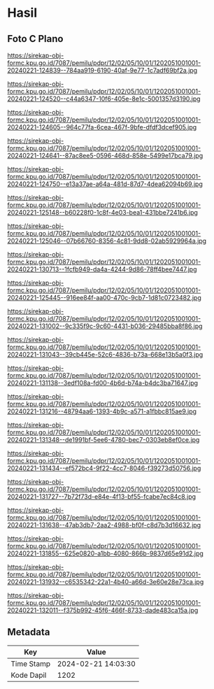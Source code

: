 # Hasil

## Foto C Plano

https://sirekap-obj-formc.kpu.go.id/7087/pemilu/pdpr/12/02/05/10/01/1202051001001-20240221-124839--784aa919-6190-40af-9e77-1c7adf69bf2a.jpg

https://sirekap-obj-formc.kpu.go.id/7087/pemilu/pdpr/12/02/05/10/01/1202051001001-20240221-124520--c44a6347-10f6-405e-8e1c-5001357d3190.jpg

https://sirekap-obj-formc.kpu.go.id/7087/pemilu/pdpr/12/02/05/10/01/1202051001001-20240221-124605--964c77fa-6cea-467f-9bfe-dfdf3dcef905.jpg

https://sirekap-obj-formc.kpu.go.id/7087/pemilu/pdpr/12/02/05/10/01/1202051001001-20240221-124641--87ac8ee5-0596-468d-858e-5499e17bca79.jpg

https://sirekap-obj-formc.kpu.go.id/7087/pemilu/pdpr/12/02/05/10/01/1202051001001-20240221-124750--e13a37ae-a64a-481d-87d7-4dea62094b69.jpg

https://sirekap-obj-formc.kpu.go.id/7087/pemilu/pdpr/12/02/05/10/01/1202051001001-20240221-125148--b60228f0-1c8f-4e03-bea1-431bbe7241b6.jpg

https://sirekap-obj-formc.kpu.go.id/7087/pemilu/pdpr/12/02/05/10/01/1202051001001-20240221-125046--07b66760-8356-4c81-9dd8-02ab5929964a.jpg

https://sirekap-obj-formc.kpu.go.id/7087/pemilu/pdpr/12/02/05/10/01/1202051001001-20240221-130713--1fcfb949-da4a-4244-9d86-78ff4bee7447.jpg

https://sirekap-obj-formc.kpu.go.id/7087/pemilu/pdpr/12/02/05/10/01/1202051001001-20240221-125445--916ee84f-aa00-470c-9cb7-1d81c0723482.jpg

https://sirekap-obj-formc.kpu.go.id/7087/pemilu/pdpr/12/02/05/10/01/1202051001001-20240221-131002--9c335f9c-9c60-4431-b036-29485bba8f86.jpg

https://sirekap-obj-formc.kpu.go.id/7087/pemilu/pdpr/12/02/05/10/01/1202051001001-20240221-131043--39cb445e-52c6-4836-b73a-668e13b5a0f3.jpg

https://sirekap-obj-formc.kpu.go.id/7087/pemilu/pdpr/12/02/05/10/01/1202051001001-20240221-131138--3edf108a-fd00-4b6d-b74a-b4dc3ba71647.jpg

https://sirekap-obj-formc.kpu.go.id/7087/pemilu/pdpr/12/02/05/10/01/1202051001001-20240221-131216--48794aa6-1393-4b9c-a571-a1fbbc815ae9.jpg

https://sirekap-obj-formc.kpu.go.id/7087/pemilu/pdpr/12/02/05/10/01/1202051001001-20240221-131348--de1991bf-5ee6-4780-bec7-0303eb8ef0ce.jpg

https://sirekap-obj-formc.kpu.go.id/7087/pemilu/pdpr/12/02/05/10/01/1202051001001-20240221-131434--ef572bc4-9f22-4cc7-8046-f39273d50756.jpg

https://sirekap-obj-formc.kpu.go.id/7087/pemilu/pdpr/12/02/05/10/01/1202051001001-20240221-131727--7b72f73d-e84e-4f13-bf55-fcabe7ec84c8.jpg

https://sirekap-obj-formc.kpu.go.id/7087/pemilu/pdpr/12/02/05/10/01/1202051001001-20240221-131638--47ab3db7-2aa2-4988-bf0f-c8d7b3d16632.jpg

https://sirekap-obj-formc.kpu.go.id/7087/pemilu/pdpr/12/02/05/10/01/1202051001001-20240221-131855--625e0820-a1bb-4080-866b-9837d65e91d2.jpg

https://sirekap-obj-formc.kpu.go.id/7087/pemilu/pdpr/12/02/05/10/01/1202051001001-20240221-131932--c6535342-22a1-4b40-a66d-3e60e28e73ca.jpg

https://sirekap-obj-formc.kpu.go.id/7087/pemilu/pdpr/12/02/05/10/01/1202051001001-20240221-132011--f375b992-45f6-466f-8733-dade483ca15a.jpg


## Metadata

| Key        | Value               |
| ---------- | ------------------- |
| Time Stamp | 2024-02-21 14:03:30 |
| Kode Dapil | 1202                |



